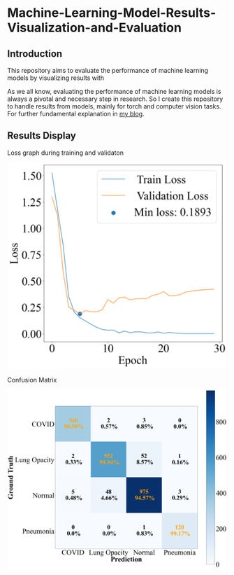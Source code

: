 # Machine-Learning-Model-Results-Visualization-and-Evaluation
## Introduction
This repository aims to evaluate the performance of machine learning models by visualizing results with 
[^1]:Mathematical metrics: recall/sensitivity (R), precision (P), F1 score (F)
[^2]:Class Activation Map (Heat-map-like): Grad-CAM 
[^3]:...

As we all know, evaluating the performance of machine learning models is always a pivotal and necessary step in research. 
So I create this repository to handle results from models, mainly for torch and computer vision tasks.
For further fundamental explanation in [my blog](https://tychence.wordpress.com/machine-learning-results-evaluation/).

## Results Display
Loss graph during training and validaton

![Loss graph during training and validaton](graphs/Loss_graph_vit.png)

Confusion Matrix

![Confusion Matrix](graphs/confusion_matrix_efficientvit_b3.png)
